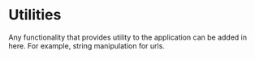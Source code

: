 # Utilities

Any functionality that provides utility to the application can be added in here. For example, string manipulation for urls.
